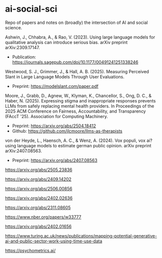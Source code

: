 # ai-social-sci
Repo of papers and notes on (broadly) the intersection of AI and social science.

Ashwin, J., Chhabra, A., & Rao, V. (2023). Using large language models for qualitative analysis can introduce serious bias. arXiv preprint arXiv:2309.17147. 
- Publication: https://journals.sagepub.com/doi/10.1177/00491241251338246

Westwood, S. J., Grimmer, J., & Hall, A. B. (2025). Measuring Perceived Slant in Large Language Models Through User Evaluations. 
- Preprint: https://modelslant.com/paper.pdf

Moore, J., Grabb, D., Agnew, W., Klyman, K., Chancellor, S., Ong, D. C., & Haber, N. (2025). Expressing stigma and inappropriate responses prevents LLMs from safely replacing mental health providers. In Proceedings of the 2025 ACM Conference on Fairness, Accountability, and Transparency (FAccT '25). Association for Computing Machinery.
- Preprint: https://arxiv.org/abs/2504.18412
- Github: https://github.com/jlcmoore/llms-as-therapists

von der Heyde, L., Haensch, A. C., & Wenz, A. (2024). Vox populi, vox ai? using language models to estimate german public opinion. arXiv preprint arXiv:2407.08563.
- Preprint: https://arxiv.org/abs/2407.08563

https://arxiv.org/abs/2505.23836

https://arxiv.org/abs/2409.14202

https://arxiv.org/abs/2506.00856

https://arxiv.org/abs/2402.02636

https://arxiv.org/abs/2311.08605

https://www.nber.org/papers/w33777

https://arxiv.org/abs/2402.01656

https://www.turing.ac.uk/news/publications/mapping-potential-generative-ai-and-public-sector-work-using-time-use-data

https://psychometrics.ai/
